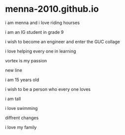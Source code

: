 # menna-2010.github.io
 i am menna and i love riding hourses
 
i am an IG student in grade 9

i wish to become an engineer and enter the GUC collage 

i love helping every one in learning 

vortex is my passion

new line 

i am 15 years old

i wish to be a person who every one loves 

i am tall 

i love swimming 

diffrent changes 

i love my family 
